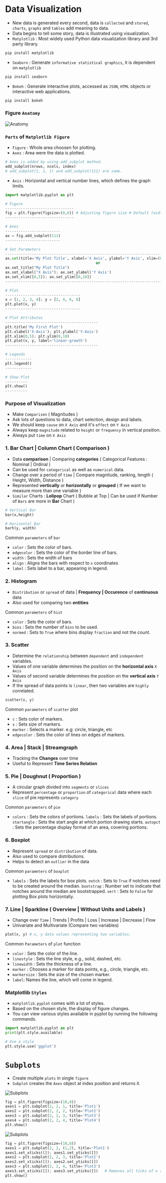 # Data Visualization

- New data is generated every second, data is `collected` and `stored`, `charts`, `graphs` and `tables` add meaning to data.
- Data begins to tell some story, data is illustrated using visualization.
- `Matplotlib` : Most widely used Python data visualization library and 3rd party library.

```python
pip install matplotlib
```

- `Seaborn` : Generate `informative statistical graphics`, it is dependent on `matplotlib`

```python
pip install seaborn
```

- `Bokeh` : Generate interactive plots, accessed as `JSON`, `HTML` objects or interactive web applications.

```python
pip install bokeh
```

### Figure `Anatomy`
![Anatomy](Image/Anatomy.png)

### `Parts` of `Matplotlib Figure`
- `Figure` : Whole area choosen for plotting.
- `Axes` : Area were the data is plotted.

```python 
# Axes is added by using add_subplot method.
add_subplot(nrows, ncols, index)
# add_subplot(1, 1, 1) and add_subplot(111) are same.
```

- `Axis` : Horizontal and vertical number lines, which defines the graph limits.

```python
import matplotlib.pyplot as plt

# Figure
-------------------------------
fig = plt.figure(figsize=(8,6)) # Adjusting figure size # Default (width=6, height=4)
-------------------------------

# Axes
-------------------------
ax = fig.add_subplot(111)
-------------------------

# Set Parameters
-----------------------------------------------------------------------------------------
ax.set(title='My Plot Title', xlabel='X Axis', ylabel='Y Axis', xlim=(0, 5), ylim=(0,10))
                                         or 
ax.set_title("My Plot Title")
ax.set_xlabel("X Axis"); ax.set_ylabel('Y Axis')
ax.set_xlim([0,5]); ax.set_ylim([0,10])                                         
-----------------------------------------------------------------------------------------

# Plot
----------------------------------
x = [1, 2, 3, 4]; y = [2, 4, 6, 8]
plt.plot(x, y)
----------------------------------

# Plot Attributes
------------------------------------------
plt.title('My First Plot')
plt.xlabel('X-Axis'); plt.ylabel('Y-Axis')
plt.xlim(0,5); plt.ylim(0,10)
plt.plot(x, y, label='linear-growth')
------------------------------------------

# Legends
------------
plt.legend()
------------

# Show Plot
----------
plt.show()
----------
```

### Purpose of Visualization
- Make `Comparison` ( Magnitudes )
- Ask lots of questions to data, chart selection, design and labels.
- We should keep `cause` on `X Axis` and it's `effect` on `Y Axis`
- Always keep `magnitude` related to `height` or `frequency` in vertical position.
- Always put `time` on `X Axis`

### 1. Bar Chart | Column Chart ( Comparison )
- Data **comparison** | Comparing **categories** ( Categorical Features : Nominal | Ordinal )
- Can be used for `categorical` as well as `numerical` data.
- Change over a period of `time` | Compare magnitude, ranking, length ( Height, Width, Distance )
- Represented **vertically** or **horizontally** or **grouped** ( If we want to measure more than one variable )
- `Similar` Charts : **Lolipop** Chart ( Bubble at Top | Can be used if Number of `Bars` are more in **Bar** Chart )
```python
# Vertical Bar
bar(x,height)

# Horizontal Bar
barh(y, width)
```
Common `parameters` of `bar`
- `color` : Sets the color of bars.
- `edgecolor` : Sets the color of the border line of bars.
- `width` : Sets the width of bars
- `align` : Aligns the bars with respect to `x` coordinates
- `label` : Sets label to a bar, appearing in legend.

### 2. Histogram
- `Distribution` or `spread` of data | **Frequency | Occurence** of **continuous** data
- Also used for comparing two **entities**

Common `parameters` of `hist`
- `color` : Sets the color of bars.
- `bins` : Sets the number of `bins` to be used.
- `normed` : Sets to `True` where bins display `fraction` and not the count.

### 3. Scatter 
- Determine the `relationship` between `dependent` and `independent` variables.
- Values of one variable determines the position on the **horizontal axis** `X Axis`
- Values of second variable determines the position on the **vertical axis** `Y Axis` 
- If the spread of data points is `linear`, then two variables are `highly` correlated.
```python
scatter(x, y)
```
Common `parameters` of `scatter` plot
- `c` : Sets color of markers.
- `s` : Sets size of markers.
- `marker` : Selects a marker. e.g: circle, triangle, etc
- `edgecolor` : Sets the color of lines on edges of markers.

### 4. Area | Stack | Streamgraph
- Tracking the **Changes** over time
- Useful to Represent **Time Series Relation**

### 5. Pie  | Doughnut ( Proportion )
- A circular graph divided into `segments` or `slices`
- Represent `percentage` or `proportion` of `categorical` data where each `slice` of pie represents `category`

Common `parameters` of `pie`
- `colors` : Sets the colors of portions.
`labels` : Sets the labels of portions.
`startangle` : Sets the start angle at which portion drawing starts.
`autopct` : Sets the percentage display format of an area, covering portions.

### 6. Boxplot
- Represent `spread` or `distribution` of data.
- Also used to compare distributions.
- Helps to detect an `outlier` in the data

Common `parameters` of `boxplot`
- `labels` : Sets the labels for box plots.
`notch` : Sets to `True` if notches need to be created around the median.
`bootstrap` : Number set to indicate that notches around the median are bootstrapped.
`vert` : Sets to `False` for plotting Box plots horizontally.

### 7. Line | Sparkline ( Overview | Without Units and Labels )
- Change over `Time` | Trends | Profits | Loss | Increase | Decrease | Flow
- Univariate and Multivariate (Compare two variables)
```python
plot(x, y) # x, y data values representing two variables.
```
Common `Parameters` of `plot` function
- `color` : Sets the color of the line.
- `linestyle` : Sets the line style, e.g., solid, dashed, etc.
- `linewidth` : Sets the thickness of a line.
- `marker` : Chooses a marker for data points, e.g., circle, triangle, etc.
- `markersize` : Sets the size of the chosen marker.
- `label`: Names the line, which will come in legend.

### Matplotlib `Styles`
- `matplotlib.pyplot` comes with a lot of styles. 
- Based on the chosen style, the display of figure changes.
- You can view various styles available in pyplot by running the following commands.
```python
import matplotlib.pyplot as plt
print(plt.style.available)

# Use a style
plt.style.use('ggplot')
```
# `Subplots`

- Create multiple `plots` in single `figure`
- `Subplot` creates the `Axes` object at index position and returns it.

![Subplots](Image/Subplots.jpeg)

```python
fig = plt.figure(figsize=(10,8))
axes1 = plt.subplot(2, 2, 1, title='Plot1')
axes2 = plt.subplot(2, 2, 2, title='Plot2')
axes3 = plt.subplot(2, 2, 3, title='Plot3')
axes4 = plt.subplot(2, 2, 4, title='Plot4')
plt.show()
```

![Subplots](Image/Subplot.jpeg)

```python
fig = plt.figure(figsize=(10,8))
axes1 = plt.subplot(2, 2, (1,2), title='Plot1')
axes1.set_xticks([]); axes1.set_yticks([])
axes2 = plt.subplot(2, 2, 3, title='Plot2')
axes2.set_xticks([]); axes2.set_yticks([])
axes3 = plt.subplot(2, 2, 4, title='Plot3')
axes3.set_xticks([]); axes3.set_yticks([])   # Removes all ticks of x and y axes.
plt.show()
```
